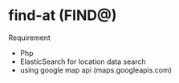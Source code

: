 # find-at  (FIND@)

Requirement
 - Php
 - ElasticSearch for location data search
 - using google map api  (maps.googleapis.com)
